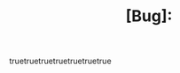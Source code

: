 ---
name: BugReport
description: File a bug report
title: "[Bug]: "
labels: ["bug", "triage"]
projects: ["octo-org/1", "octo-org/44"]
assignees:
    - octocat
body:
    - type: markdown
      attributes:
        value: |
          Thanks for taking the time to fill out this bug report!
    - type: input
      id: contact
      attributes:
        label: Contact Details
        description: How can we get in touch with you if we need more info?
        placeholder: ex. email@example.com
      validations:
        required: false
    - type: textarea
      id: what-happened
      attributes:
        label: What happened?
        description: Also tell us, what did you expect to happen?
        placeholder: Tell us what you see!
        value: "A bug happened!"
      validations:
        required: true
    - type: dropdown
      id: version
      attributes:
        label: Version
        description: What version of our software are you running?
        options:
          - "1.0.2 (Default)"
          - "1.0.3 (Edge)"
        default: 0
      validations:
        required: true
    - type: dropdown
      id: browsers
      attributes:
        label: What browsers are you seeing the problem on?
        multiple: true
        options:
          - Firefox
          - Chrome
          - Safari
          - Microsoft Edge
    - type: textarea
      id: logs
      attributes:
        label: Relevant log output
        description: Please copy and paste any relevant log output. This will be automatically formatted into code, so no need for backticks.
        render: shell
    - type: checkboxes
      id: terms
      attributes:
        label: Code of Conduct
        description: By submitting this issue, you agree to follow our [Code of Conduct](https://example.com)
        options:
          - label: I agree to follow this project's Code of Conduct 
            required: true
...